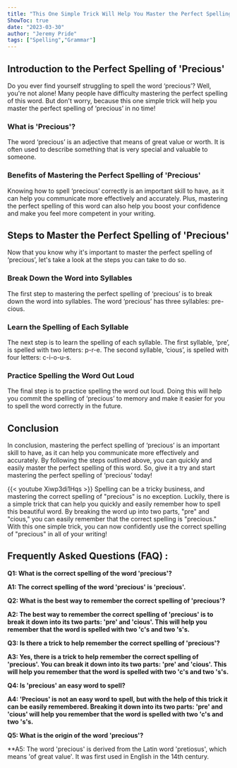 ```yaml
---
title: "This One Simple Trick Will Help You Master the Perfect Spelling of 'Precious'!"
ShowToc: true 
date: "2023-03-30"
author: "Jeremy Pride" 
tags: ["Spelling","Grammar"]
---
```

## Introduction to the Perfect Spelling of 'Precious'

Do you ever find yourself struggling to spell the word ‘precious’? Well, you're not alone! Many people have difficulty mastering the perfect spelling of this word. But don't worry, because this one simple trick will help you master the perfect spelling of ‘precious’ in no time!

### What is 'Precious'?

The word ‘precious’ is an adjective that means of great value or worth. It is often used to describe something that is very special and valuable to someone.

### Benefits of Mastering the Perfect Spelling of 'Precious'

Knowing how to spell ‘precious’ correctly is an important skill to have, as it can help you communicate more effectively and accurately. Plus, mastering the perfect spelling of this word can also help you boost your confidence and make you feel more competent in your writing.

## Steps to Master the Perfect Spelling of 'Precious'

Now that you know why it's important to master the perfect spelling of ‘precious’, let's take a look at the steps you can take to do so.

### Break Down the Word into Syllables

The first step to mastering the perfect spelling of ‘precious’ is to break down the word into syllables. The word ‘precious’ has three syllables: pre-cious.

### Learn the Spelling of Each Syllable

The next step is to learn the spelling of each syllable. The first syllable, ‘pre’, is spelled with two letters: p-r-e. The second syllable, ‘cious’, is spelled with four letters: c-i-o-u-s.

### Practice Spelling the Word Out Loud

The final step is to practice spelling the word out loud. Doing this will help you commit the spelling of ‘precious’ to memory and make it easier for you to spell the word correctly in the future.

## Conclusion

In conclusion, mastering the perfect spelling of ‘precious’ is an important skill to have, as it can help you communicate more effectively and accurately. By following the steps outlined above, you can quickly and easily master the perfect spelling of this word. So, give it a try and start mastering the perfect spelling of ‘precious’ today!

{{< youtube Xiwp3di1Hqs >}} 
Spelling can be a tricky business, and mastering the correct spelling of "precious" is no exception. Luckily, there is a simple trick that can help you quickly and easily remember how to spell this beautiful word. By breaking the word up into two parts, "pre" and "cious," you can easily remember that the correct spelling is "precious." With this one simple trick, you can now confidently use the correct spelling of "precious" in all of your writing!

## Frequently Asked Questions (FAQ) :
**Q1: What is the correct spelling of the word 'precious'?**

**A1: The correct spelling of the word 'precious' is 'precious'.**

**Q2: What is the best way to remember the correct spelling of 'precious'?**

**A2: The best way to remember the correct spelling of 'precious' is to break it down into its two parts: 'pre' and 'cious'. This will help you remember that the word is spelled with two 'c's and two 's's.**

**Q3: Is there a trick to help remember the correct spelling of 'precious'?**

**A3: Yes, there is a trick to help remember the correct spelling of 'precious'. You can break it down into its two parts: 'pre' and 'cious'. This will help you remember that the word is spelled with two 'c's and two 's's.**

**Q4: Is 'precious' an easy word to spell?**

**A4: 'Precious' is not an easy word to spell, but with the help of this trick it can be easily remembered. Breaking it down into its two parts: 'pre' and 'cious' will help you remember that the word is spelled with two 'c's and two 's's.**

**Q5: What is the origin of the word 'precious'?**

**A5: The word 'precious' is derived from the Latin word 'pretiosus', which means 'of great value'. It was first used in English in the 14th century.





